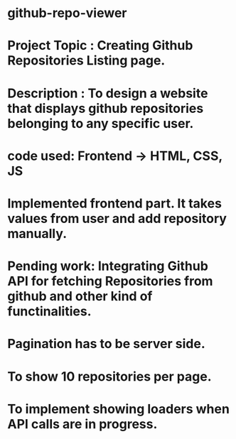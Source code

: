 # github-repo-viewer
# Project Topic : Creating Github Repositories Listing page.
# Description : To design a website that displays github repositories belonging to any specific user.
# code used: Frontend ->  HTML, CSS, JS

# Implemented frontend part. It takes values from user and add repository manually.
#  Pending work: Integrating Github API for fetching Repositories from github and other kind of functinalities. 
 # Pagination has to be  server side.
 # To show 10 repositories per page.
#  To implement showing loaders when API calls are in progress.
                
